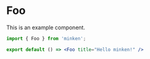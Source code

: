 # Foo

This is an example component.

```jsx
import { Foo } from 'minken';

export default () => <Foo title="Hello minken!" />
```
